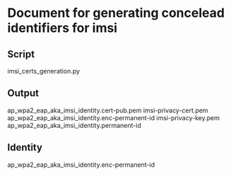 # Document for generating concelead identifiers for imsi

## Script
imsi_certs_generation.py

## Output
ap_wpa2_eap_aka_imsi_identity.cert-pub.pem      imsi-privacy-cert.pem
ap_wpa2_eap_aka_imsi_identity.enc-permanent-id  imsi-privacy-key.pem
ap_wpa2_eap_aka_imsi_identity.permanent-id  

## Identity
ap_wpa2_eap_aka_imsi_identity.enc-permanent-id 
